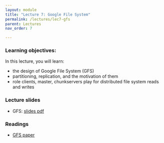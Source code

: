 ```yaml
---
layout: module
title: "Lecture 7: Google File System"
permalink: /lectures/lec7-gfs
parent: Lectures
nav_order: 7

---
```


### Learning objectives:
In this lecture, you will learn:

* the design of Google File System (GFS)
* partitioning, replication, and the motivation of them
* role clients, master, chunkservers play for distributed file system reads and writes


### Lecture slides

* GFS: [slides pdf](/cs4740-fall24/assets/docs/lec7-gfs.pdf)


### Readings

* [GFS paper](https://static.googleusercontent.com/media/research.google.com/en//archive/gfs-sosp2003.pdf) 





